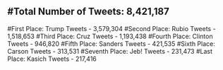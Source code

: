 #Total Number of Tweets: 8,421,187 
---
#First Place: Trump Tweets - 3,579,304
#Second Place: Rubio Tweets - 1,518,653
#Third Place: Cruz Tweets - 1,193,438
#Fourth Place: Clinton Tweets - 946,820
#Fifth Place: Sanders Tweets - 421,535
#Sixth Place: Carson Tweets - 313,531
#Seventh Place: Jeb! Tweets - 231,473
#Last Place: Kasich Tweets - 217,416
